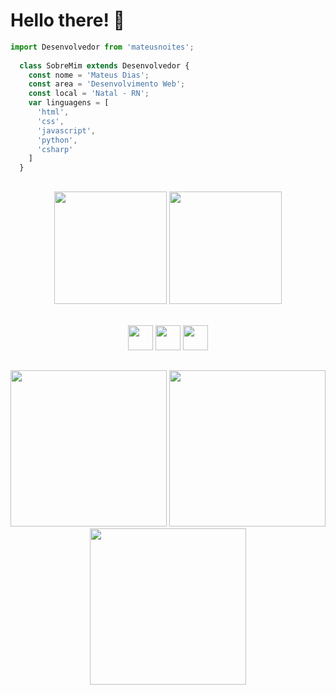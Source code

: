   # Hello there! 👋
  
  ```js
  import Desenvolvedor from 'mateusnoites';
    
    class SobreMim extends Desenvolvedor {
      const nome = 'Mateus Dias';
      const area = 'Desenvolvimento Web';
      const local = 'Natal - RN';
      var linguagens = [
        'html',
        'css',
        'javascript',
        'python',
        'csharp'
      ]
    }
  ```

##
<div align="center">
  <img height="180em" src="https://github-readme-stats.vercel.app/api?username=mateusnoites&show_icons=true&theme=graywhite&rank_icon=github" />
  <img height="180em" src="https://github-readme-stats.vercel.app/api/top-langs/?username=mateusnoites&layout=compact&theme=graywhite" />
<div/>

<br />

<a href="mateusdias1409@gmail.com"><img height="40em" src="https://img.shields.io/badge/Gmail-EBECED?style=for-the-badge&logo=gmail&logoColor=black" /><a/>
<a href="https://replit.com/@mattnoites"><img height="40em" src="https://img.shields.io/badge/Replit-EBECED?style=for-the-badge&logo=Replit&logoColor=black" /><a/>
<a href="https://www.linkedin.com/in/mateusnoites/"><img height="40em" src="https://img.shields.io/badge/linkedin-EBECED.svg?style=for-the-badge&logo=linkedin&logoColor=black" /><a/>
##

<div align="center">
  <img height="250em" src="https://github.com/mateusnoites/mateusnoites/assets/82787934/e55272ad-08c0-42e1-b96c-96fb0f47388c"/>
  <img height="250em" src="https://github.com/mateusnoites/mateusnoites/assets/82787934/27782ca7-700c-4b4f-883b-ece39d2c6ff9" />
  <img height="250em" src="https://github.com/mateusnoites/mateusnoites/assets/82787934/0e6d4ea0-28a7-4b7b-9d9d-30ffc9de7d26" />

</div>
